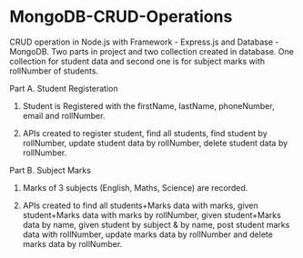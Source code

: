 # MongoDB-CRUD-Operations
CRUD operation in Node.js with Framework - Express.js and Database - MongoDB.
Two parts in project and two collection created in database.
One collection for student data and second one is for subject marks with rollNumber of students.

Part A. Student Registeration

   1. Student is Registered with the firstName, lastName, phoneNumber, email and rollNumber.
  
   2. APIs created to register student, find all students, find student by rollNumber, update student data by rollNumber, delete student data by rollNumber.

Part B. Subject Marks 

   1. Marks of 3 subjects (English, Maths, Science) are recorded.
  
   2. APIs created to find all students+Marks data with marks, given student+Marks data with marks by rollNumber, given student+Marks data by name, 
       given student by subject & by name, post student marks data with rollNumber, update marks data by rollNumber and delete marks data by rollNumber.
  
